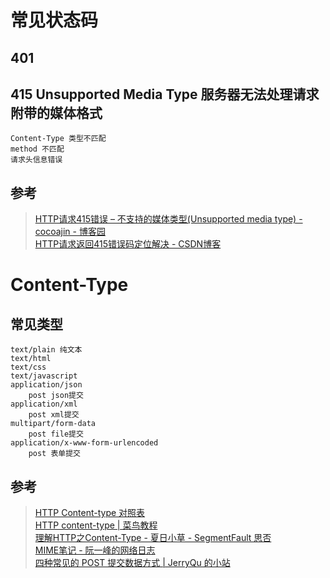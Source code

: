 # 常见状态码
## 401 
## 415	Unsupported Media Type	服务器无法处理请求附带的媒体格式
    Content-Type 类型不匹配
    method 不匹配
    请求头信息错误
## 参考
> [HTTP请求415错误 – 不支持的媒体类型(Unsupported media type) - cocoajin - 博客园](http://www.cnblogs.com/cocoajin/p/3986204.html)  
> [HTTP请求返回415错误码定位解决 - CSDN博客](https://blog.csdn.net/majinggogogo/article/details/78383772)  
# Content-Type
## 常见类型
    text/plain 纯文本
    text/html
    text/css
    text/javascript
    application/json
        post json提交
    application/xml
        post xml提交
    multipart/form-data
        post file提交
    application/x-www-form-urlencoded
        post 表单提交
## 参考
> [HTTP Content-type 对照表](http://tool.oschina.net/commons)  
> [HTTP content-type | 菜鸟教程](http://www.runoob.com/http/http-content-type.html)  
> [理解HTTP之Content-Type - 夏日小草 - SegmentFault 思否](https://segmentfault.com/a/1190000003002851)  
> [MIME笔记 - 阮一峰的网络日志](http://www.ruanyifeng.com/blog/2008/06/mime.html)  
> [四种常见的 POST 提交数据方式 | JerryQu 的小站](https://imququ.com/post/four-ways-to-post-data-in-http.html)  